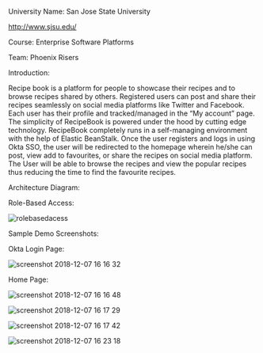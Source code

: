 University Name: San Jose State University

http://www.sjsu.edu/

Course: Enterprise Software Platforms

Team: Phoenix Risers

Introduction:

Recipe book is a platform for people to showcase their recipes and to browse recipes shared by others. Registered users can post and share their recipes seamlessly on social media platforms like Twitter and Facebook. Each user has their profile and tracked/managed in the “My account” page. The simplicity of RecipeBook is powered under the hood by cutting edge technology. RecipeBook completely runs in a self-managing environment with the help of Elastic BeanStalk. 
Once the user registers and logs in using Okta SSO, the user will be redirected to the homepage wherein he/she can post, view add to favourites, or share the recipes on social media platform. The User will be able to browse the recipes and view the popular recipes thus reducing the time to find the favourite recipes.


Architecture Diagram:









Role-Based Access:


![rolebasedacess](https://user-images.githubusercontent.com/42819574/49701857-3e1c8700-fba6-11e8-8268-9faac4477e1c.jpg)


Sample Demo Screenshots:

Okta Login Page:


![screenshot 2018-12-07 16 16 32](https://user-images.githubusercontent.com/42819574/49701904-ffd39780-fba6-11e8-88fd-4bafbc276e84.png)


Home Page:


![screenshot 2018-12-07 16 16 48](https://user-images.githubusercontent.com/42819574/49701908-0bbf5980-fba7-11e8-8797-8d21ca4c7f31.png)


![screenshot 2018-12-07 16 17 29](https://user-images.githubusercontent.com/42819574/49701911-17ab1b80-fba7-11e8-92eb-47ac5459da0c.png)


![screenshot 2018-12-07 16 17 42](https://user-images.githubusercontent.com/42819574/49701912-1b3ea280-fba7-11e8-9d4a-dc972d1b8258.png)


![screenshot 2018-12-07 16 23 18](https://user-images.githubusercontent.com/42819574/49701915-2560a100-fba7-11e8-9c5c-9b1b481d5209.png)




















